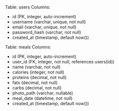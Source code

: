 
Table: users
Columns:
- id (PK, integer, auto-increment)
- username (varchar, unique, not null)
- email (varchar, unique, not null)
- password_hash (varchar, not null)
- created_at (timestamp, default now())

Table: meals
Columns:
- id (PK, integer, auto-increment)
- user_id (FK, integer, not null, references users(id))
- name (varchar, not null)
- calories (integer, not null)
- proteins (decimal, not null)
- fats (decimal, not null)
- carbs (decimal, not null)
- photo_path (varchar, nullable)
- meal_date (datetime, not null)
- created_at (timestamp, default now())
